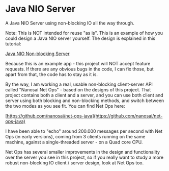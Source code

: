 # Java NIO Server
A Java NIO Server using non-blocking IO all the way through.

Note:
This is NOT intended for reuse "as is". This is an example of how you could design a Java NIO server yourself.
The design is explained in this tutorial:

[Java NIO Non-blocking Server](http://tutorials.jenkov.com/java-nio/non-blocking-server.html)


Because this is an example app - this project will NOT accept feature requests. If there are any obvious bugs in the code, I can fix those, but apart from that, the code has to stay as it is.

By the way, I am working a real, usable non-blocking client-server API called "Nanosai Net Ops" - based on the designs of this project.
That project contains both a client and a server, and you can use both client and server using both blocking and non-blocking methods,
and switch between the two modes as you see fit. You can find Net Ops here:

[https://github.com/nanosai/net-ops-java](https://github.com/nanosai/net-ops-java)

I have been able to "echo" around 200.000 messages per second with Net Ops (in early versions), coming from 3 clients running on the same machine, against a single-threaded server - on a Quad core CPU.

Net Ops has several smaller improvements in the design and functionality over the server you see in this project, so if you really want
to study a more robust non-blocking IO client / server design, look at Net Ops too.
